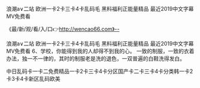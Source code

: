 浪潮a∨二站
欧洲一卡2卡三卡4卡乱码毛
黑料福利正能量精品
最近2019中文字幕MV免费看


《最/新/观/看/入/口👉http://wencao66.com》--

浪潮a∨二站
欧洲一卡2卡三卡4卡乱码毛
黑料福利正能量精品
最近2019中文字幕MV免费看
	6、学校，你能得到我的人却得不到我的心。
一致的制服，一致的衣着办法，独一不一律的，其时的制服老是洗的退色，一双普遍的白鞋洗得发白。





中日乱码卡一卡二免费精品一卡2卡三卡4卡分区国产卡二卡三卡4卡分类韩一卡2卡3卡4卡新区乱码欧美
